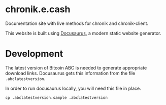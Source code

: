 # chronik.e.cash

Documentation site with live methods for chronik and chronik-client.

This website is built using [Docusaurus](https://docusaurus.io/), a modern static website generator.

# Development

The latest version of Bitcoin ABC is needed to generate appropriate download links. Docusaurus gets this information from the file `.abclatestversion`.

In order to run docusaurus locally, you will need this file in place.

`cp .abclatestversion.sample .abclatestversion`
